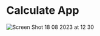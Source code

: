 # Calculate App

![Screen Shot 18 08 2023 at 12 30](https://github.com/SalimBerk/React_Calculater_App/assets/77536512/524d17b9-ab58-48b3-a27a-6c07ba094a74)
